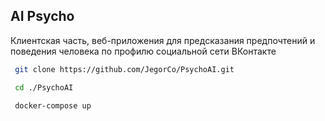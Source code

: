 ## AI Psycho
Клиентская часть, веб-приложения для предсказания предпочтений и поведения человека по профилю социальной сети ВКонтакте 
``` bash
 git clone https://github.com/JegorCo/PsychoAI.git
```

``` bash
 cd ./PsychoAI
```

``` bash
 docker-compose up
```
